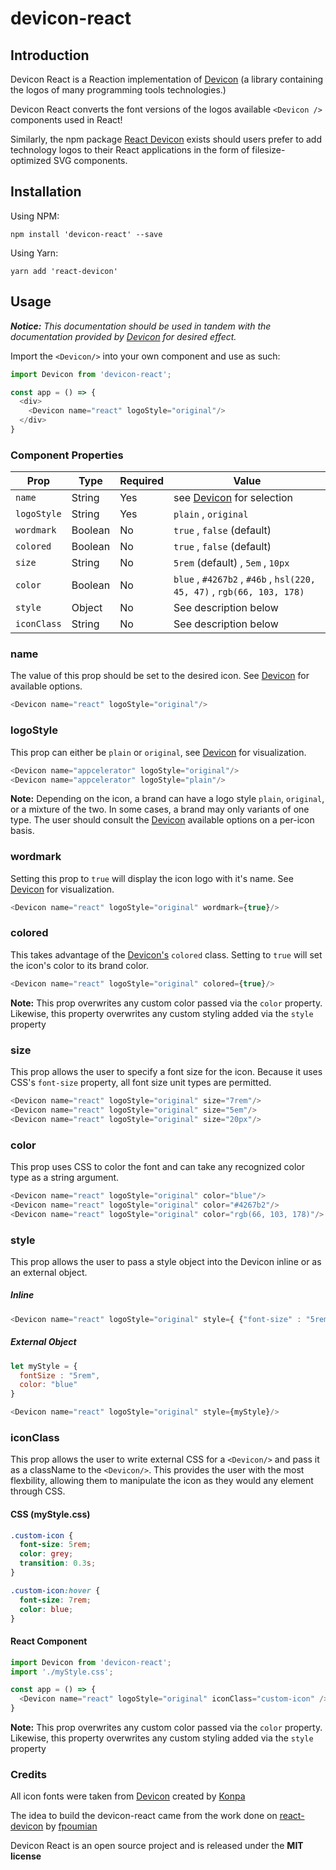 # devicon-react

## Introduction
Devicon React is a Reaction implementation of [Devicon](https://konpa.github.io/devicon/) (a library containing the logos of many programming tools technologies.)

Devicon React converts the font versions of the logos available `<Devicon />` components used in React!

Similarly, the npm package [React Devicon](https://www.npmjs.com/package/react-devicon) exists should users prefer to add technology logos to their React applications in the form of filesize-optimized SVG components.

## Installation
Using NPM:

`npm install 'devicon-react' --save`

Using Yarn:

`yarn add 'react-devicon'`

## Usage

*__Notice:__ This documentation should be used in tandem with the documentation provided by [Devicon](https://konpa.github.io/devicon/) for desired effect.*

Import the `<Devicon/>` into your own component and use as such:

```javascript
import Devicon from 'devicon-react';

const app = () => {
  <div>
    <Devicon name="react" logoStyle="original"/>
  </div>
}
```

### Component Properties
|Prop        |Type     |Required | Value                                                                            |
|------------|---------|---------|----------------------------------------------------------------------------------|
|`name`      |String   | Yes     | see [Devicon](devicon) for selection                                             |
|`logoStyle` |String   | Yes     | `plain` , `original`                                                             |
|`wordmark`  |Boolean  | No      | `true` , `false` (default)                                                       |
|`colored`   |Boolean  | No      | `true` , `false` (default)                                                       |
|`size`      |String   | No      | `5rem` (default) , `5em` , `10px`                                                |  
|`color`     |Boolean  | No      | `blue` , `#4267b2` , `#46b` , `hsl(220, 45, 47)` , `rgb(66, 103, 178)`           |
|`style`     |Object   | No      | See description below                                                            |
|`iconClass` |String   | No      | See description below                                                            |

### name
The value of this prop should be set to the desired icon. See [Devicon](https://konpa.github.io/devicon/) for available options.
```javascript
<Devicon name="react" logoStyle="original"/>
```

### logoStyle
This prop can either be `plain` or `original`, see [Devicon](https://konpa.github.io/devicon/) for visualization.
```javascript
<Devicon name="appcelerator" logoStyle="original"/>
<Devicon name="appcelerator" logoStyle="plain"/>
```
__Note:__ Depending on the icon, a brand can have a logo style `plain`, `original`, or a mixture of
the two. In some cases, a brand may only variants of one type. The user should consult the [Devicon](https://konpa.github.io/devicon/) available options on a per-icon basis.

### wordmark
Setting this prop to `true` will display the icon logo with it's name. See [Devicon](https://konpa.github.io/devicon/) for visualization.
```javascript
<Devicon name="react" logoStyle="original" wordmark={true}/>
```

### colored
This takes advantage of the [Devicon's](https://konpa.github.io/devicon/) `colored` class. Setting to `true` will set the icon's color to its brand color.
```javascript
<Devicon name="react" logoStyle="original" colored={true}/>
```
__Note:__ This prop overwrites any custom color passed
via the `color` property. Likewise, this property overwrites any custom styling added via the `style` property

### size
This prop allows the user to specify a font size for the icon. Because it uses CSS's `font-size` property,
all font size unit types are permitted.
```javascript
<Devicon name="react" logoStyle="original" size="7rem"/>
<Devicon name="react" logoStyle="original" size="5em"/>
<Devicon name="react" logoStyle="original" size="20px"/>
```

### color
This prop uses CSS to color the font and can take any recognized color type as a string argument.
```javascript
<Devicon name="react" logoStyle="original" color="blue"/>
<Devicon name="react" logoStyle="original" color="#4267b2"/>
<Devicon name="react" logoStyle="original" color="rgb(66, 103, 178)"/>
```

### style
This prop allows the user to pass a style object into the Devicon inline or as an external object.

##### Inline
```javascript
<Devicon name="react" logoStyle="original" style={ {"font-size" : "5rem", "color": "blue" } }/>
```

##### External Object
```javascript
let myStyle = {
  fontSize : "5rem",
  color: "blue"
}

<Devicon name="react" logoStyle="original" style={myStyle}/>
```

### iconClass
This prop allows the user to write external CSS for a `<Devicon/>` and pass it as a className
to the `<Devicon/>`. This provides the user with the most flexbility, allowing them to
manipulate the icon as they would any element through CSS.

#### CSS (myStyle.css)
```CSS
.custom-icon {
  font-size: 5rem;
  color: grey;
  transition: 0.3s;
}

.custom-icon:hover {
  font-size: 7rem;
  color: blue;
}
```
#### React Component
```javascript
import Devicon from 'devicon-react';
import './myStyle.css';

const app = () => {
  <Devicon name="react" logoStyle="original" iconClass="custom-icon" />
}
```
__Note:__ This prop overwrites any custom color passed
via the `color` property. Likewise, this property overwrites any custom styling added via the `style` property

### Credits

All icon fonts were taken from [Devicon](https://konpa.github.io/devicon/) created by [Konpa](https://github.com/konpa/)

The idea to build the devicon-react came from the work done on [react-devicon](https://www.npmjs.com/package/react-devicon) by [fpoumian](https://github.com/fpoumian)

Devicon React is an open source project and is released under the __MIT license__
